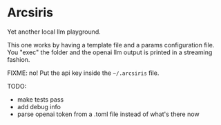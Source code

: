 # Arcsiris

Yet another local llm playground.

This one works by having a template file and a params configuration file. You "exec" the folder and the openai llm output is printed in a streaming fashion.

FIXME: no!
Put the api key inside the `~/.arcsiris` file.


TODO:

- make tests pass
- add debug info
- parse openai token from a .toml file instead of what's there now
